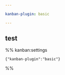 ```yaml
---

kanban-plugin: basic

---
```


## test





%% kanban:settings
```
{"kanban-plugin":"basic"}
```
%%